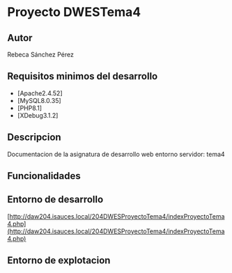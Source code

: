# Proyecto DWESTema4
## Autor
Rebeca Sánchez Pérez
## Requisitos minimos del desarrollo
- [Apache2.4.52]
- [MySQL8.0.35]
- [PHP8.1]
- [XDebug3.1.2]
## Descripcion
Documentacion de la asignatura de desarrollo web entorno servidor: tema4
## Funcionalidades
## Entorno de desarrollo
[http://daw204.isauces.local/204DWESProyectoTema4/indexProyectoTema4.php](http://daw204.isauces.local/204DWESProyectoTema4/indexProyectoTema4.php)
## Entorno de explotacion